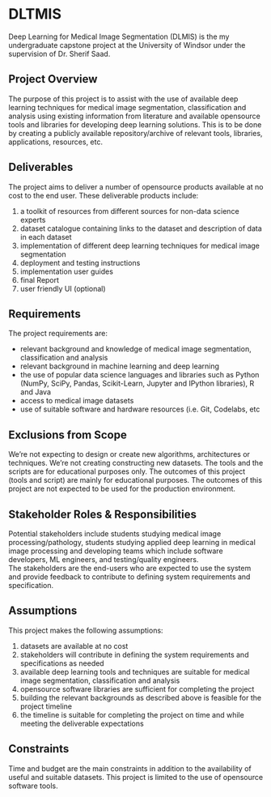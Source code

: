 # DLTMIS
Deep Learning for Medical Image Segmentation (DLMIS) is the my undergraduate capstone project at the University of Windsor under the supervision of Dr. Sherif Saad.

## Project Overview
The purpose of this project is to assist with the use of available deep learning techniques for medical image segmentation, classification and analysis using existing information from literature and available opensource tools and libraries for developing deep learning solutions. This is to be done by creating a publicly available repository/archive of relevant tools, libraries, applications, resources, etc.

## Deliverables
The project aims to deliver a number of opensource products available at no cost to the end user. These deliverable products include:
1.	a toolkit of resources from different sources for non-data science experts
2.	dataset catalogue containing links to the dataset and description of data in each dataset
3.	implementation of different deep learning techniques for medical image segmentation
4.	deployment and testing instructions
5.	implementation user guides
6.	final Report
7.	user friendly UI (optional)

## Requirements
The project requirements are:
- relevant background and knowledge of medical image segmentation, classification and analysis
- relevant background in machine learning and deep learning
- the use of popular data science languages and libraries such as Python (NumPy, SciPy, Pandas, Scikit-Learn, Jupyter and IPython libraries), R and Java
- access to medical image datasets
- use of suitable software and hardware resources (i.e. Git, Codelabs, etc

## Exclusions from Scope
We’re not expecting to design or create new algorithms, architectures or techniques. We’re not creating constructing new datasets. The tools and the scripts are for educational purposes only. The outcomes of this project (tools and script) are mainly for educational purposes. The outcomes of this project are not expected to be used for the production environment.

## Stakeholder Roles & Responsibilities
Potential stakeholders include students studying medical image processing/pathology, students studying applied deep learning in medical image processing and developing teams which include software developers, ML engineers, and testing/quality engineers.   
The stakeholders are the end-users who are expected to use the system and provide feedback to contribute to defining system requirements and specification. 

## Assumptions
This project makes the following assumptions:
1.	datasets are available at no cost
2.	stakeholders will contribute in defining the system requirements and specifications as needed
3.	available deep learning tools and techniques are suitable for medical image segmentation, classification and analysis
4.	opensource software libraries are sufficient for completing the project
5.	building the relevant backgrounds as described above is feasible for the project timeline
6.  the timeline is suitable for completing the project on time and while meeting the deliverable expectations

## Constraints
Time and budget are the main constraints in addition to the availability of useful and suitable datasets. This project is limited to the use of opensource software tools.
